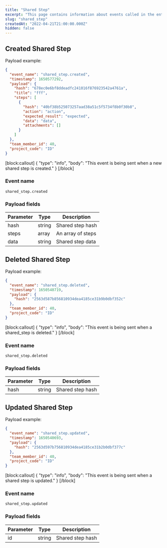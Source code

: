 ```yaml
---
title: "Shared Step"
excerpt: "This page contains information about events called in the entity Shared Step"
slug: "shared_step"
createdAt: "2022-04-21T21:00:00.000Z"
hidden: false
---
```


## Created Shared Step

Payload example:

```json
{
  "event_name": "shared_step.created",
  "timestamp": 1650577292,
  "payload": {
    "hash": "678ec0e6bf8ddeadfc241016f876923542a4761a",
    "title": "fff",
    "steps": [
      {
        "hash": "40bf38b525073257aad38a51c5f5734f8b0f30b8",
        "action": "action",
        "expected_result": "expected",
        "data": "data",
        "attachments": []
      }
    ]
  },
  "team_member_id": 40,
  "project_code": "ID"
}
```
[block:callout]
{
  "type": "info",
  "body": "This event is being sent when a new shared step is created."
}
[/block]

### Event name

`shared_step.created`

### Payload fields

| Parameter       | Type   | Description                 |
|-----------------|--------|-----------------------------|
| hash            | string | Shared step hash            |
| steps     | array  | An array of steps|
| data            | string | Shared step data            |

## Deleted Shared Step

Payload example:

```json
{
  "event_name": "shared_step.deleted",
  "timestamp": 1650540719,
  "payload": {
    "hash": "2563d587b856810934dea4185ce31b9b0dbf352c"
  },
  "team_member_id": 40,
  "project_code": "ID"
}
```
[block:callout]
{
  "type": "info",
  "body": "This event is being sent when a shared_step is deleted."
}
[/block]

### Event name

`shared_step.deleted`

### Payload fields

| Parameter | Type   | Description      |
|-----------|--------|------------------|
| hash      | string | Shared step hash |

## Updated Shared Step

Payload example:

```json
{
  "event_name": "shared_step.updated",
  "timestamp": 1650540693,
  "payload": {
    "hash": "2563d597b756810934dea4185ce31b2b0dbf377c"
  },
  "team_member_id": 40,
  "project_code": "ID"
}
```
[block:callout]
{
  "type": "info",
  "body": "This event is being sent when a shared step is updated."
}
[/block]

### Event name

`shared_step.updated`

### Payload fields

| Parameter | Type   | Description      |
|-----------|--------|------------------|
| id        | string | Shared step hash |

